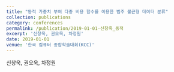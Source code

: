 ```yaml
---
title: "동적 가중치 부여 다중 비용 함수를 이용한 범주 불균형 데이터 분류"
collection: publications
category: conferences
permalink: /publication/2019-01-01-신창욱_동적
excerpt: '신창욱, 권오욱, 차정원'
date: 2019-01-01
venue: '한국 컴퓨터 종합학술대회(KCC)'
---
```

신창욱, 권오욱, 차정원
